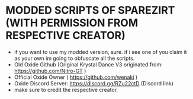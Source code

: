# MODDED SCRIPTS OF SPAREZIRT (WITH PERMISSION FROM RESPECTIVE CREATOR)
- if you want to use my modded version, sure. if i see one of you claim it as your own im going to obfuscate all the scripts. 
- Old Oxide Github (Original Krystal Dance V3 originated from: https://github.com/Nitro-GT )
- Official Oxide Owner ( https://github.com/wenaki ) 
- Oxide Discord Server: https://discord.gg/RZu22ctD (Discord link)
- make sure to credit the respective creator. 
